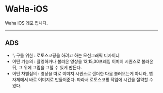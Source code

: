# WaHa-iOS
Waha iOS 레포 입니다.

----

## ADS

- 누구를 위한 : 로토스코핑을 하려고 하는 모션그래픽 디자이너
- 어떤 기능의 : 촬영하거나 불러온 영상을 12,15,30프레임 이미지 시퀀스로 불러온 뒤, 그 위에 그림을 그릴 수 있게 만든다.
- 어떤 차별점의 : 영상을 따로 이미지 시퀀스로 렌더한 다음 불러오는게 아니라, 앱 자체에서 바로 이미지로 만들어준다. 따라서 로토스코핑 작업에 시간을 절약할 수 있다.
